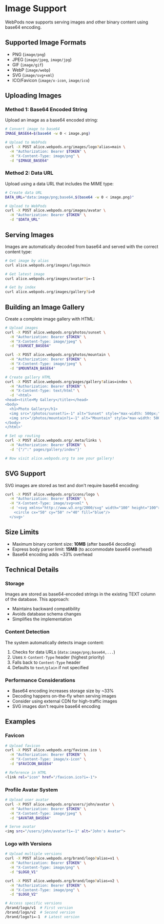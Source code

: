 # Image Support

WebPods now supports serving images and other binary content using base64 encoding.

## Supported Image Formats

- PNG (`image/png`)
- JPEG (`image/jpeg`, `image/jpg`)
- GIF (`image/gif`)
- WebP (`image/webp`)
- SVG (`image/svg+xml`)
- ICO/Favicon (`image/x-icon`, `image/ico`)

## Uploading Images

### Method 1: Base64 Encoded String

Upload an image as a base64 encoded string:

```bash
# Convert image to base64
IMAGE_BASE64=$(base64 -w 0 < image.png)

# Upload to WebPods
curl -X POST alice.webpods.org/images/logo?alias=main \
  -H "Authorization: Bearer $TOKEN" \
  -H "X-Content-Type: image/png" \
  -d "$IMAGE_BASE64"
```

### Method 2: Data URL

Upload using a data URL that includes the MIME type:

```bash
# Create data URL
DATA_URL="data:image/png;base64,$(base64 -w 0 < image.png)"

# Upload to WebPods
curl -X POST alice.webpods.org/images/avatar \
  -H "Authorization: Bearer $TOKEN" \
  -d "$DATA_URL"
```

## Serving Images

Images are automatically decoded from base64 and served with the correct content type:

```bash
# Get image by alias
curl alice.webpods.org/images/logo/main

# Get latest image
curl alice.webpods.org/images/avatar?i=-1

# Get by index
curl alice.webpods.org/images/gallery?i=0
```

## Building an Image Gallery

Create a complete image gallery with HTML:

```bash
# Upload images
curl -X POST alice.webpods.org/photos/sunset \
  -H "Authorization: Bearer $TOKEN" \
  -H "X-Content-Type: image/jpeg" \
  -d "$SUNSET_BASE64"

curl -X POST alice.webpods.org/photos/mountain \
  -H "Authorization: Bearer $TOKEN" \
  -H "X-Content-Type: image/jpeg" \
  -d "$MOUNTAIN_BASE64"

# Create gallery HTML
curl -X POST alice.webpods.org/pages/gallery?alias=index \
  -H "Authorization: Bearer $TOKEN" \
  -H "X-Content-Type: text/html" \
  -d '<html>
<head><title>My Gallery</title></head>
<body>
  <h1>Photo Gallery</h1>
  <img src="/photos/sunset?i=-1" alt="Sunset" style="max-width: 500px;">
  <img src="/photos/mountain?i=-1" alt="Mountain" style="max-width: 500px;">
</body>
</html>'

# Set up routing
curl -X POST alice.webpods.org/.meta/links \
  -H "Authorization: Bearer $TOKEN" \
  -d '{"/":" pages/gallery/index"}'

# Now visit alice.webpods.org to see your gallery!
```

## SVG Support

SVG images are stored as text and don't require base64 encoding:

```bash
curl -X POST alice.webpods.org/icons/logo \
  -H "Authorization: Bearer $TOKEN" \
  -H "X-Content-Type: image/svg+xml" \
  -d '<svg xmlns="http://www.w3.org/2000/svg" width="100" height="100">
    <circle cx="50" cy="50" r="40" fill="blue"/>
  </svg>'
```

## Size Limits

- Maximum binary content size: **10MB** (after base64 decoding)
- Express body parser limit: **15MB** (to accommodate base64 overhead)
- Base64 encoding adds ~33% overhead

## Technical Details

### Storage
Images are stored as base64-encoded strings in the existing TEXT column of the database. This approach:
- Maintains backward compatibility
- Avoids database schema changes
- Simplifies the implementation

### Content Detection
The system automatically detects image content:
1. Checks for data URLs (`data:image/png;base64,...`)
2. Uses `X-Content-Type` header (highest priority)
3. Falls back to `Content-Type` header
4. Defaults to `text/plain` if not specified

### Performance Considerations
- Base64 encoding increases storage size by ~33%
- Decoding happens on-the-fly when serving images
- Consider using external CDN for high-traffic images
- SVG images don't require base64 encoding

## Examples

### Favicon
```bash
# Upload favicon
curl -X POST alice.webpods.org/favicon.ico \
  -H "Authorization: Bearer $TOKEN" \
  -H "X-Content-Type: image/x-icon" \
  -d "$FAVICON_BASE64"

# Reference in HTML
<link rel="icon" href="/favicon.ico?i=-1">
```

### Profile Avatar System
```bash
# Upload user avatar
curl -X POST alice.webpods.org/users/john/avatar \
  -H "Authorization: Bearer $TOKEN" \
  -H "X-Content-Type: image/jpeg" \
  -d "$AVATAR_BASE64"

# Serve avatar
<img src="/users/john/avatar?i=-1" alt="John's Avatar">
```

### Logo with Versions
```bash
# Upload multiple versions
curl -X POST alice.webpods.org/brand/logo?alias=v1 \
  -H "Authorization: Bearer $TOKEN" \
  -H "X-Content-Type: image/png" \
  -d "$LOGO_V1"

curl -X POST alice.webpods.org/brand/logo?alias=v2 \
  -H "Authorization: Bearer $TOKEN" \
  -H "X-Content-Type: image/png" \
  -d "$LOGO_V2"

# Access specific versions
/brand/logo/v1  # First version
/brand/logo/v2  # Second version
/brand/logo?i=-1  # Latest version
```